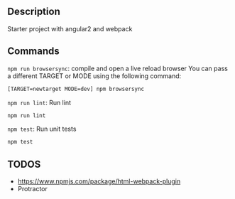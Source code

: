 ## Description
Starter project with angular2 and webpack

## Commands
`npm run browsersync`:  compile and open a live reload browser
You can pass a different TARGET or MODE using the following command:
```sh
[TARGET=newtarget MODE=dev] npm browsersync
```

`npm run lint`:  Run lint
```sh
npm run lint
```

`npm test`:  Run unit tests
```sh
npm test
```

## TODOS
* https://www.npmjs.com/package/html-webpack-plugin    
* Protractor    


